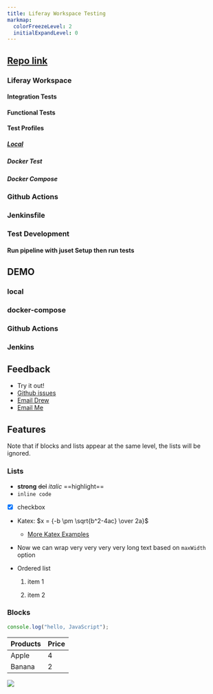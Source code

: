 ```yaml
---
title: Liferay Workspace Testing
markmap:
  colorFreezeLevel: 2
  initialExpandLevel: 0
---
```


## [Repo link](https://github.com/drewbrokke/liferay-workspace-testing)

### Liferay Workspace

#### Integration Tests

#### Functional Tests

#### Test Profiles

##### [Local](devcon-local-markmap.html)

##### Docker Test

##### Docker Compose

### Github Actions

### Jenkinsfile

### Test Development

#### Run pipeline with juset Setup then run tests

## DEMO

### local

### docker-compose

### Github Actions

### Jenkins

## Feedback

- Try it out!
- [Github issues](https://github.com/drewbrokke/liferay-workspace-testing/issues)
- [Email Drew](mailto:drew.brokke@liferay.com)
- [Email Me](mailto:gregory.amerson@liferay.com)

## Features

Note that if blocks and lists appear at the same level, the lists will be ignored.

### Lists

- **strong** ~~del~~ _italic_ ==highlight==
- `inline code`
- [x] checkbox
- Katex: $x = {-b \pm \sqrt{b^2-4ac} \over 2a}$ <!-- markmap: fold -->
  - [More Katex Examples](#?d=gist:af76a4c245b302206b16aec503dbe07b:katex.md)
- Now we can wrap very very very very long text based on `maxWidth` option
- Ordered list

  1. item 1

  1. item 2

### Blocks

```js
console.log("hello, JavaScript");
```

| Products | Price |
| -------- | ----- |
| Apple    | 4     |
| Banana   | 2     |

![](/favicon.png)

